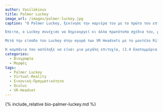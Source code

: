 ```yaml
---
author: Vasilakious
title: Palmer Luckey
image_url: /images/palmer-luckey.jpg
caption: "Ο Palmer Luckey, ξεκίνησε την καριέρα του με το πρώτο του επίτευγμα να είναι η δημιουργία ενός αυτοσχέδιου πρωτοτύπου VR Headeset το οποίο ονόμασε PR1, όταν ήταν ακόμα 17 χρονών (2010). Είχε ήδη αρχίσει να πειραματίζεται σε δικά του μοντέλα το 2009 επειδή ήταν απογοητευμένος με το τι είχε να προσφέρει η τότε αγορά των VR Headsets όσον αφορά τα χαρακτηριστικά τους και ταυτόχρονα την τιμή. Το πρώτο του μοντέλο είχε γωνία εστίασης 90 μοιρών αλλά υποστήριζε low latency και επίσης haptic feedback, χαρακτηριστικά που ήταν αξιοθαύματα για αυτοσχέδιο Headset από έναν 17χρονο στο γκαράζ των γονιών του.

Έπειτα, ο Luckey συνέχισε να δημιουργεί κι άλλα πρωτότυπα σχέδια του, με σημαντικα χαρακτηριστικά όπως γωνία εστίασης 270 μοιρών, μειωμένο βάρος του Headset, Τρισδιάστατη Στερεοσκόπηση και ασύρματη σύνδεση. Όλα αυτά έκαναν τις δημιουργίες του να ξεχωρίσουν από τα υπόλοιπα low-cost headsets εφόσον έφερναν χαρακτηριστικά που εμπλούτιζαν την εμπειρία και διάδραση των χρηστών. Συνέχισε να ανεβάζει την πρόοδο του σε forums, όπου και τράβηξε το ενδιαφέρον αρκετών ατόμων με ενδιαφέρον πάνω στην επαυξημένη πραγματικότητα, με αποτέλεσμα να πουλάει επιτέλους στην αγορά το μοντέλο Rift το 2012.

Μετά την είσοδο του Luckey στην αγορά των VR Headsets με το μοντέλο Rift CV1, τράβηξε την προσοχή άλλων developers όπως είναι ο John Carmack, γνωστός game developer, ο οποίος ζήτησε να το χρησιμοποιήσει ώστε να παρουσιάσει ένα από τα παιχνίδια του κατά τη διάρκεια της εκδήλωσης E3 2012, προοθώντας λοιπόν το προιόν του σε ένα ακόμη μεγαλύτερο κοινό. Αυτό είχε ως αποτέλεσμα ο Palmer Luckey, να σταματήσει τις σπουδές του και να ασχοληθεί πλήρως στην επέκταση των δυνατοτήτων στα VR Headsets που σχεδίαζε. Επίσης, ήρθε σε επαφή με την εταιρεία ονόματι Valve, από όπου έλαβε υποστήριξη απο τον Managing Direct Gabe Newell, ο οποίος αναφέρθηκε στο πόσο ενθουσιασμένος ήταν για το kickstarter project του Luckey και ως εκ τούτου τράβηξε την προσοχή περισσότερων μεγάλων εταιρειών βιντεοπαιχνιδιών.

Η καμπάνια του κατέληξε να είναι μια μεγάλη επιτυχία, (2.4 Εκατομμύρια δολλάρια σε έσοδα), το οποίο ξεπερνούσε κατά πολύ τον αρχικό του στόχο. Εν τέλει, ο Luckey πρόσελαβε τον Bredan Iribe ώς τον CEO της εταιρείας του Oculus VR, μάζεψαν αρκετούς υπαλλοίλους και συνέχισε από τότε να δουλεύει στον στόχο του για μια όλο και πιο ρεαλιστική και ακριβές διεπαφή μεταξύ ανθρώπου και μηχανής."
categories:
  - Βιογραφία 
  - Μορφές 
tags:
  - Palmer Luckey
  - Virtual-Reality 
  - Εικονική-Πραγματικότητα
  - Oculus
  - VR-Headset
---
```


{% include_relative bio-palmer-luckey.md %}
